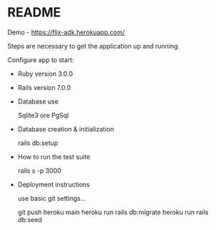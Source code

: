 # README

Demo - https://flix-adk.herokuapp.com/

Steps are necessary to get the application up and running.

Configure app to start:

* Ruby version 3.0.0

* Rails version 7.0.0

* Database use

  Sqlite3 ore PgSql

* Database creation & initialization

  rails db:setup

* How to run the test suite
  
  rails s -p 3000

* Deployment instructions

  use basic git settings...

  git push heroku main
  heroku run rails db:migrate 
  heroku run rails db:seed